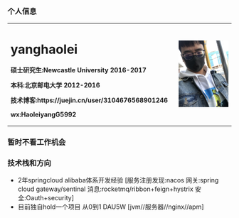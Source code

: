 ### 个人信息

<table border="0">
  <tr>
    <td width="75%">
      <h1>yanghaolei</h1>
      <p><b>硕士研究生:Newcastle University 2016-2017</b></p>
      <p><b>本科:北京邮电大学 2012-2016</b></p>
      <p><b>技术博客:https://juejin.cn/user/3104676568901246 </b></p>
      <p><b>wx:HaoleiyangG5992</b></p>
    </td>
    <td width="25%">
      <img src="/headimg.jpeg" width="100%">      
    </td>
  </tr>
</table>


### 暂时不看工作机会

### 技术栈和方向 
- 2年springcloud alibaba体系开发经验 [服务注册发现:nacos 网关:spring cloud gateway/sentinal 消息:rocketmq/ribbon+feign+hystrix 安全:Oauth+security]
- 目前独自hold一个项目 从0到1 DAU5W [jvm//服务器//nginx//apm]


